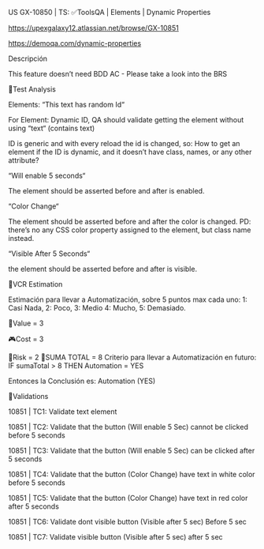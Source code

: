 US GX-10850 | TS: ✅ToolsQA | Elements | Dynamic Properties

https://upexgalaxy12.atlassian.net/browse/GX-10851

https://demoqa.com/dynamic-properties

Descripción

This feature doesn’t need BDD AC - Please take a look into the BRS

🔬Test Analysis

Elements: “This text has random Id“

For Element: Dynamic ID, QA should validate getting the element without using “text“ (contains text)

ID is generic and with every reload the id is changed, so: How to get an element if the ID is dynamic, and it doesn’t have class, names, or any other
attribute?

“Will enable 5 seconds“

The element should be asserted before and after is enabled.

“Color Change“

The element should be asserted before and after the color is changed. PD: there’s no any CSS color property assigned to the element, but class name
instead.

“Visible After 5 Seconds“

the element should be asserted before and after is visible.

💊VCR Estimation

Estimación para llevar a Automatización, sobre 5 puntos max cada uno: 1: Casi Nada, 2: Poco, 3: Medio 4: Mucho, 5: Demasiado.

📜Value = 3

🎮Cost = 3

🚩Risk = 2 🎲SUMA TOTAL = 8 Criterio para llevar a Automatización en futuro: IF sumaTotal > 8 THEN Automation = YES

Entonces la Conclusión es: Automation (YES)

🧪Validations

10851 | TC1: Validate text element

10851 | TC2: Validate that the button (Will enable 5 Sec) cannot be clicked before 5 seconds

10851 | TC3: Validate that the button (Will enable 5 Sec) can be clicked after 5 seconds

10851 | TC4: Validate that the button (Color Change) have text in white color before 5 seconds

10851 | TC5: Validate that the button (Color Change) have text in red color after 5 seconds

10851 | TC6: Validate dont visible button (Visible after 5 sec) Before 5 sec

10851 | TC7: Validate visible button (Visible after 5 sec) after 5 sec

